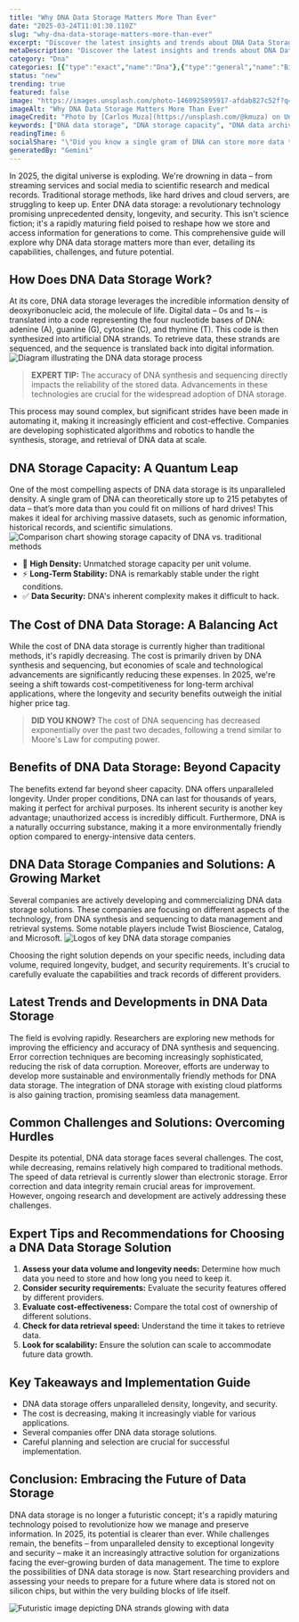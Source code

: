 ```yaml
---
title: "Why DNA Data Storage Matters More Than Ever"
date: "2025-03-24T11:01:30.110Z"
slug: "why-dna-data-storage-matters-more-than-ever"
excerpt: "Discover the latest insights and trends about DNA Data Storage. This comprehensive guide covers everything you need to know about DNA Data Storage in 2025."
metaDescription: "Discover the latest insights and trends about DNA Data Storage. This comprehensive guide covers everything you need to know about DNA Data Storage in 2025."
category: "Dna"
categories: [{"type":"exact","name":"Dna"},{"type":"general","name":"Biotechnology"},{"type":"medium","name":"Data Storage"},{"type":"specific","name":"Synthetic Biology"},{"type":"niche","name":"Polymerase Chain Reaction"}]
status: "new"
trending: true
featured: false
image: "https://images.unsplash.com/photo-1460925895917-afdab827c52f?q=85&w=1200&fit=max&fm=webp&auto=compress"
imageAlt: "Why DNA Data Storage Matters More Than Ever"
imageCredit: "Photo by [Carlos Muza](https://unsplash.com/@kmuza) on Unsplash"
keywords: ["DNA data storage", "DNA storage capacity", "DNA data archiving", "cost of DNA data storage", "DNA data storage future", "how does DNA data storage work", "benefits of DNA data storage", "buy DNA data storage", "DNA data storage companies", "best DNA data storage solutions"]
readingTime: 6
socialShare: "\"Did you know a single gram of DNA can store more data than millions of hard drives? DNA data storage is rewriting the rules of information archiving.\""
generatedBy: "Gemini"
---
```




In 2025, the digital universe is exploding.  We're drowning in data – from streaming services and social media to scientific research and medical records.  Traditional storage methods, like hard drives and cloud servers, are struggling to keep up.  Enter DNA data storage: a revolutionary technology promising unprecedented density, longevity, and security. This isn't science fiction; it's a rapidly maturing field poised to reshape how we store and access information for generations to come. This comprehensive guide will explore why DNA data storage matters more than ever, detailing its capabilities, challenges, and future potential.

## How Does DNA Data Storage Work?

At its core, DNA data storage leverages the incredible information density of deoxyribonucleic acid, the molecule of life.  Digital data – 0s and 1s – is translated into a code representing the four nucleotide bases of DNA: adenine (A), guanine (G), cytosine (C), and thymine (T).  This code is then synthesized into artificial DNA strands.  To retrieve data, these strands are sequenced, and the sequence is translated back into digital information. ![Diagram illustrating the DNA data storage process](https://images.unsplash.com/photo-1526628953301-3e589a6a8b74?q=85&w=1200&fit=max&fm=webp&auto=compress)

> **EXPERT TIP:** The accuracy of DNA synthesis and sequencing directly impacts the reliability of the stored data.  Advancements in these technologies are crucial for the widespread adoption of DNA storage.

This process may sound complex, but significant strides have been made in automating it, making it increasingly efficient and cost-effective.  Companies are developing sophisticated algorithms and robotics to handle the synthesis, storage, and retrieval of DNA data at scale.

## DNA Storage Capacity: A Quantum Leap

One of the most compelling aspects of DNA data storage is its unparalleled density. A single gram of DNA can theoretically store up to 215 petabytes of data – that’s more data than you could fit on millions of hard drives!  This makes it ideal for archiving massive datasets, such as genomic information, historical records, and scientific simulations. ![Comparison chart showing storage capacity of DNA vs. traditional methods](https://images.unsplash.com/photo-1542744173-05336fcc7ad4?q=85&w=1200&fit=max&fm=webp&auto=compress)

* 🔑 **High Density:**  Unmatched storage capacity per unit volume.
* ⚡ **Long-Term Stability:** DNA is remarkably stable under the right conditions.
* ✅ **Data Security:**  DNA's inherent complexity makes it difficult to hack.

## The Cost of DNA Data Storage: A Balancing Act

While the cost of DNA data storage is currently higher than traditional methods, it's rapidly decreasing.  The cost is primarily driven by DNA synthesis and sequencing, but economies of scale and technological advancements are significantly reducing these expenses.  In 2025, we're seeing a shift towards cost-competitiveness for long-term archival applications, where the longevity and security benefits outweigh the initial higher price tag.

> **DID YOU KNOW?** The cost of DNA sequencing has decreased exponentially over the past two decades, following a trend similar to Moore's Law for computing power.

## Benefits of DNA Data Storage: Beyond Capacity

The benefits extend far beyond sheer capacity.  DNA offers unparalleled longevity.  Under proper conditions, DNA can last for thousands of years, making it perfect for archival purposes.  Its inherent security is another key advantage; unauthorized access is incredibly difficult.  Furthermore, DNA is a naturally occurring substance, making it a more environmentally friendly option compared to energy-intensive data centers.

## DNA Data Storage Companies and Solutions: A Growing Market

Several companies are actively developing and commercializing DNA data storage solutions.  These companies are focusing on different aspects of the technology, from DNA synthesis and sequencing to data management and retrieval systems.  Some notable players include Twist Bioscience, Catalog, and Microsoft. ![Logos of key DNA data storage companies](https://images.unsplash.com/photo-1551288049-bebda4e38f71?q=85&w=1200&fit=max&fm=webp&auto=compress)

Choosing the right solution depends on your specific needs, including data volume, required longevity, budget, and security requirements.  It's crucial to carefully evaluate the capabilities and track records of different providers.

## Latest Trends and Developments in DNA Data Storage

The field is evolving rapidly.  Researchers are exploring new methods for improving the efficiency and accuracy of DNA synthesis and sequencing.  Error correction techniques are becoming increasingly sophisticated, reducing the risk of data corruption.  Moreover, efforts are underway to develop more sustainable and environmentally friendly methods for DNA data storage.  The integration of DNA storage with existing cloud platforms is also gaining traction, promising seamless data management.

## Common Challenges and Solutions: Overcoming Hurdles

Despite its potential, DNA data storage faces several challenges.  The cost, while decreasing, remains relatively high compared to traditional methods.  The speed of data retrieval is currently slower than electronic storage.  Error correction and data integrity remain crucial areas for improvement.  However, ongoing research and development are actively addressing these challenges.

## Expert Tips and Recommendations for Choosing a DNA Data Storage Solution

1. **Assess your data volume and longevity needs:** Determine how much data you need to store and how long you need to keep it.
2. **Consider security requirements:** Evaluate the security features offered by different providers.
3. **Evaluate cost-effectiveness:** Compare the total cost of ownership of different solutions.
4. **Check for data retrieval speed:** Understand the time it takes to retrieve data.
5. **Look for scalability:** Ensure the solution can scale to accommodate future data growth.

## Key Takeaways and Implementation Guide

* DNA data storage offers unparalleled density, longevity, and security.
* The cost is decreasing, making it increasingly viable for various applications.
* Several companies offer DNA data storage solutions.
* Careful planning and selection are crucial for successful implementation.

## Conclusion: Embracing the Future of Data Storage

DNA data storage is no longer a futuristic concept; it's a rapidly maturing technology poised to revolutionize how we manage and preserve information.  In 2025, its potential is clearer than ever.  While challenges remain, the benefits – from unparalleled density to exceptional longevity and security – make it an increasingly attractive solution for organizations facing the ever-growing burden of data management.  The time to explore the possibilities of DNA data storage is now.  Start researching providers and assessing your needs to prepare for a future where data is stored not on silicon chips, but within the very building blocks of life itself.

![Futuristic image depicting DNA strands glowing with data](https://images.unsplash.com/photo-1460925895917-afdab827c52f?q=85&w=1200&fit=max&fm=webp&auto=compress)
